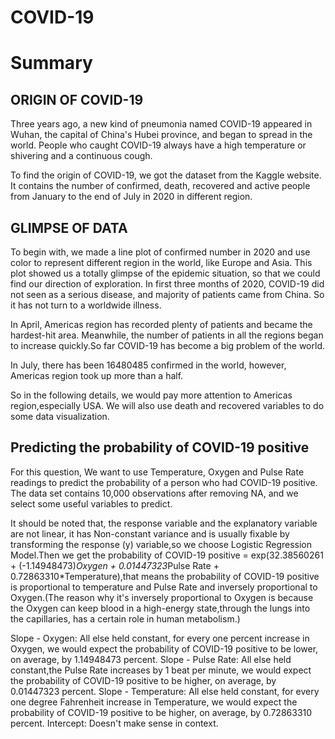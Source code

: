 COVID-19
===========

# Summary

## ORIGIN OF COVID-19

Three years ago, a new kind of pneumonia named COVID-19 appeared in Wuhan, the capital of China's Hubei province, and began to spread in the world. People who caught COVID-19 always have a high temperature or shivering and a continuous cough.

To find the origin of COVID-19, we got the dataset from the Kaggle website. It contains the number of confirmed, death, recovered and active people from January to the end of July in 2020 in different region.

## GLIMPSE OF DATA

To begin with, we made a line plot of confirmed number in 2020 and use color to represent different region in the world, like Europe and Asia. This plot showed us a totally glimpse of the epidemic situation, so that we could find our direction of exploration. In first three months of 2020, COVID-19 did not seen as a serious disease, and majority of patients came from China. So it has not turn to a worldwide illness.

In April, Americas region has recorded plenty of patients and became the hardest-hit area. Meanwhile, the number of patients in all the regions began to increase quickly.So far COVID-19 has become a big problem of the world.

In July, there has been 16480485 confirmed in the world, however, Americas region took up more than a half. 

So in the following details, we would pay more attention to Americas region,especially USA. We will also use death and recovered variables to do some data visualization.

















## Predicting the probability of COVID-19 positive

For this question, We want to use Temperature, Oxygen and Pulse Rate readings to predict the probability of a person who had COVID-19 positive. The data set contains 10,000 observations after removing NA, and we select some useful variables to predict.

It should be noted that, the response variable and the explanatory variable are not linear, it has Non-constant variance and is usually fixable by transforming the response (y) variable,so we choose Logistic Regression Model.Then we get the probability of COVID-19 positive = exp(32.38560261 + (-1.14948473)*Oxygen + 0.01447323*Pulse Rate + 0.72863310*Temperature),that means the probability of COVID-19 positive is proportional to temperature and Pulse Rate and inversely proportional to Oxygen.(The reason why it's inversely proportional to Oxygen is because the Oxygen can keep blood in a high-energy state,through the lungs into the capillaries, has a certain role in human metabolism.)

Slope - Oxygen: All else held constant, for every one percent increase in Oxygen, we would expect the probability of COVID-19 positive to be lower, on average, by 1.14948473 percent.
Slope - Pulse Rate: All else held constant,the Pulse Rate increases by 1 beat per minute, we would expect the probability of COVID-19 positive to be higher, on average, by 0.01447323 percent.
Slope - Temperature: All else held constant, for every one degree Fahrenheit increase in Temperature, we would expect the probability of COVID-19 positive to be higher, on average, by 0.72863310 percent.
Intercept: Doesn't make sense in context.

